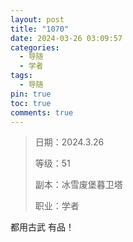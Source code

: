 ```yaml
---
layout: post
title: "1070"
date: 2024-03-26 03:09:57
categories:
  - 导随
  - 学者
tags:
  - 导随
pin: true
toc: true
comments: true
---
```

> 日期：2024.3.26
>
> 等级：51
>
> 副本：冰雪废堡暮卫塔
>
> 职业：学者

都用古武 有品！